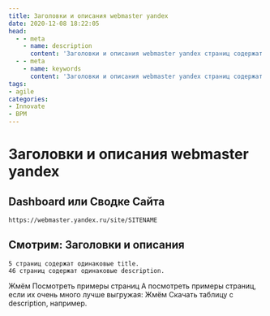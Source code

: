 ```yaml
---
title: Заголовки и описания webmaster yandex
date: 2020-12-08 18:22:05
head:
  - - meta
    - name: description
      content: 'Заголовки и описания webmaster yandex страниц содержат одинаковые title страниц содержат одинаковые description'
  - - meta
    - name: keywords 
      content: 'Заголовки и описания webmaster yandex страниц содержат одинаковые title страниц содержат одинаковые description'
tags:
- agile
categories:
- Innovate
- BPM
---
```


# Заголовки и описания webmaster yandex

## Dashboard или Сводке Сайта

```
https://webmaster.yandex.ru/site/SITENAME
```

## Смотрим: Заголовки и описания

```например
5 страниц содержат одинаковые title.
46 страниц содержат одинаковые description.
```

Жмём Посмотреть примеры страниц
А посмотреть примеры страниц, если их очень много лучше выгружая:
Жмём Скачать таблицу с description, например.
